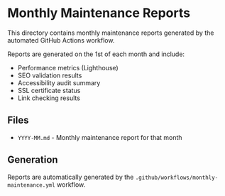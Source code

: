 # Monthly Maintenance Reports

This directory contains monthly maintenance reports generated by the automated GitHub Actions workflow.

Reports are generated on the 1st of each month and include:

- Performance metrics (Lighthouse)
- SEO validation results
- Accessibility audit summary
- SSL certificate status
- Link checking results

## Files

- `YYYY-MM.md` - Monthly maintenance report for that month

## Generation

Reports are automatically generated by the `.github/workflows/monthly-maintenance.yml` workflow.
